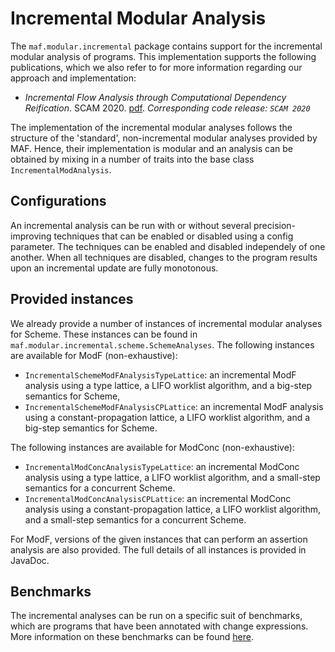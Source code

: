 # Incremental Modular Analysis

The `maf.modular.incremental` package contains support for the incremental modular analysis of programs. This
implementation supports the following publications, which we also refer to for more information regarding our approach
and implementation:

* _Incremental Flow Analysis through Computational Dependency Reification_. SCAM
  2020. [pdf](http://soft.vub.ac.be/Publications/2020/vub-tr-soft-20-12.pdf). _Corresponding code release: `SCAM 2020`_

The implementation of the incremental modular analyses follows the structure of the 'standard', non-incremental modular
analyses provided by MAF. Hence, their implementation is modular and an analysis can be obtained by mixing in a number
of traits into the base class `IncrementalModAnalysis`.

## Configurations

An incremental analysis can be run with or without several precision-improving techniques that can be enabled or disabled
using a config parameter. The techniques can be enabled and disabled independely of one another. When all techniques are
disabled, changes to the program results upon an incremental update are fully monotonous.

## Provided instances

We already provide a number of instances of incremental modular analyses for Scheme. These instances can be found
in `maf.modular.incremental.scheme.SchemeAnalyses`. The following instances are available for ModF (non-exhaustive):

* `IncrementalSchemeModFAnalysisTypeLattice`: an incremental ModF analysis using a type lattice, a LIFO worklist
  algorithm, and a big-step semantics for Scheme,
* `IncrementalSchemeModFAnalysisCPLattice`: an incremental ModF analysis using a constant-propagation lattice, a LIFO
  worklist algorithm, and a big-step semantics for Scheme.

The following instances are available for ModConc (non-exhaustive):

* `IncrementalModConcAnalysisTypeLattice`: an incremental ModConc analysis using a type lattice, a LIFO worklist
  algorithm, and a small-step semantics for a concurrent Scheme.
* `IncrementalModConcAnalysisCPLattice`: an incremental ModConc analysis using a constant-propagation lattice, a LIFO
  worklist algorithm, and a small-step semantics for a concurrent Scheme.

For ModF, versions of the given instances that can perform an assertion analysis are also provided. The full details of
all instances is provided in JavaDoc.

## Benchmarks

The incremental analyses can be run on a specific suit of benchmarks, which are programs that have been annotated with
change expressions.
More information on these benchmarks can be found [here](../../../../../../../../test/changes/incrementalBenchmarks.md).
